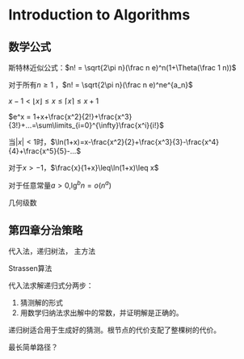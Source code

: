# **Introduction to Algorithms**

## 数学公式

斯特林近似公式：$n! = \sqrt{2\pi n}(\frac n e)^n(1+\Theta(\frac 1 n))$

对于所有$n\ge 1$ ，$n! = \sqrt{2\pi n}(\frac n e)^ne^{a_n}$

$x-1<\lfloor x\rfloor\leq x\leq\lceil x\rceil\leq x+1$

$e^x = 1+x+\frac{x^2}{2!}+\frac{x^3}{3!}+...=\sum\limits_{i=0}^{\infty}\frac{x^i}{i!}$

当$\left|x\right|<1$时，$\ln(1+x)=x-\frac{x^2}{2}+\frac{x^3}{3}-\frac{x^4}{4}+\frac{x^5}{5}-...$

对于$x>-1$，$\frac{x}{1+x}\leq\ln(1+x)\leq x$

对于任意常量$a>0$,$\lg^bn=o(n^a)$

几何级数

## 第四章分治策略

代入法，递归树法， 主方法

Strassen算法

代入法求解递归式分两步：

1. 猜测解的形式
2. 用数学归纳法求出解中的常数，并证明解是正确的。

递归树适合用于生成好的猜测。根节点的代价支配了整棵树的代价。

最长简单路径？

